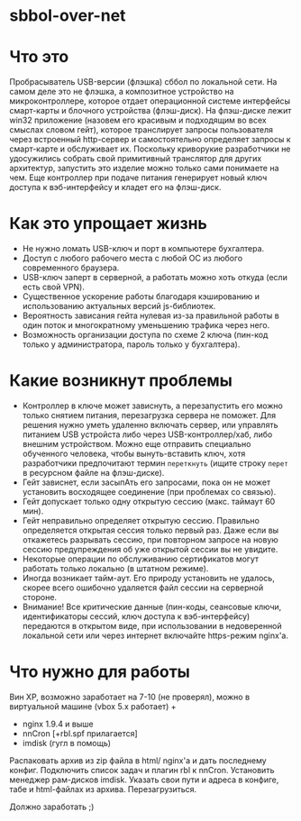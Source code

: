 # sbbol-over-net

# Что это
Пробрасыватель USB-версии (флэшка) сббол по локальной сети.
На самом деле это не флэшка, а композитное устройство на микроконтроллере,
которое отдает операционной системе интерфейсы смарт-карты и блочного устройства (флэш-диск).
На флэш-диске лежит win32 приложение (назовем его красивым и подходящим во всех смыслах словом гейт), которое транслирует запросы пользователя через встроенный http-сервер и самостоятельно определяет запросы к смарт-карте и обслуживает их. Поскольку криворукие разработчики не удосужились собрать свой примитивный транслятор для других архитектур, запустить это изделие можно только сами понимаете на чем. Еще контроллер при подаче питания генерирует новый ключ доступа к вэб-интерфейсу и кладет его на флэш-диск.

# Как это упрощает жизнь
* Не нужно ломать USB-ключ и порт в компьютере бухгалтера.
* Доступ с любого рабочего места с любой ОС из любого современного браузера.
* USB-ключ заперт в серверной, а работать можно хоть откуда (если есть свой VPN).
* Существенное ускорение работы благодаря кэшированию и использованию актуальных версий js-библиотек.
* Вероятность зависания гейта нулевая из-за правильной работы в один поток и многократному уменьшению трафика через него.
* Возможность организации доступа по схеме 2 ключа (пин-код только у администратора, пароль только у бухгалтера).

# Какие возникнут проблемы
* Контроллер в ключе может зависнуть, а перезапустить его можно только снятием питания, перезагрузка сервера не поможет. Для решения нужно уметь удаленно включать сервер, или управлять питанием USB устройста либо через USB-контроллер/хаб, либо внешним устройством. Можно еще отправить специально обученного человека, чтобы вынуть-вставить ключ, хотя разработчики предпочитают термин `переткнуть` (ищите строку `перет` в ресурсном файле на флэш-диске).
* Гейт зависнет, если засыпАть его запросами, пока он не может установить восходящее соединение (при проблемах со связью).
* Гейт допускает только одну открытую сессию (макс. таймаут 60 мин).
* Гейт неправильно определяет открытую сессию. Правильно определяется открытая сессия только первый раз. Даже если вы откажетесь разрывать сессию, при повторном запросе на новую сессию предупреждения об уже открытой сессии вы не увидите.
* Некоторые операции по обслуживанию сертификатов могут работать только локально (в штатном режиме).
* Иногда возникает тайм-аут. Его природу установить не удалось, скорее всего ошибочно удаляется файл сессии на серверной стороне.
* Внимание! Все критические данные (пин-коды, сеансовые ключи, идентификаторы сессий, ключ доступа к вэб-интерфейсу) передаются в открытом виде, при использовании в недоверенной локальной сети или через интернет включайте https-режим nginx'a.


# Что нужно для работы

Вин XP, возможно заработает на 7-10 (не проверял), можно в виртуальной машине (vbox 5.x работает)
+
* nginx 1.9.4 и выше
* nnCron [+rbl.spf прилагается]
* imdisk
(гугл в помощь)

Распаковать архив из zip файла в html/ nginx'a и дать последнему конфиг.
Подключить список задач и плагин rbl к nnCron.
Установить менеджер рам-дисков imdisk.
Указать свои пути и адреса в конфиге, табе и html-файлах из архива.
Перезагрузиться.

Должно заработать ;)

